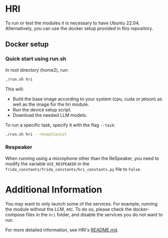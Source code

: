 # HRI
To run or test the modules it is necessary to have Ubuntu 22.04. Alternatively, you can use the docker setup provided in this repository.

## Docker setup
### Quick start using run.sh
In root directory (home2), run:
```bash
./run.sh hri
```

This will:
- Build the base image according to your system (cpu, cuda or jetson) as well as the image for the hri module.
- Run the device setup script.
- Download the needed LLM models.

To run a specific task, specify it with the flag `--task`:
```bash
./run.sh hri --receptionist
```

### Respeaker

When running using a microphone other than the ReSpeaker, you need to modify the variable `USE_RESPEAKER` in the `frida_constants/frida_constants/hri_constants.py` file to `False`.

# Additional Information

You may want to only launch some of the services. For example, running the module without the LLM, etc. To do so, please check the docker-compose files in the `hri` folder, and disable the services you do not want to run.

For more detailed information, see HRI's [README.md](../../../hri/README.md).